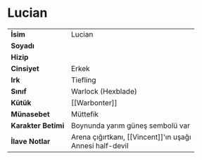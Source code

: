 # Lucian   
|  |  |  
|---|---|  
| **İsim** | Lucian|  
| **Soyadı** | |  
| **Hizip** | |  
| **Cinsiyet** | Erkek|  
| **Irk** | Tiefling|  
| **Sınıf** | Warlock (Hexblade)|  
| **Kütük** | [[Warbonter]]|  
| **Münasebet** | Müttefik|  
| **Karakter Betimi** | Boynunda yarım güneş sembolü var|  
| **İlave Notlar** | Arena çığırtkanı, [[Vincent]]'ın uşağı<br>Annesi half-devil|  
